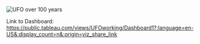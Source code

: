 
![UFO over 100 years](https://user-images.githubusercontent.com/96620728/165864868-59211b50-5eb9-4e3c-85a5-0ab466fd9898.png)

Link to Dashboard: https://public.tableau.com/views/UFOworking/Dashboard1?:language=en-US&:display_count=n&:origin=viz_share_link
